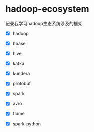 # hadoop-ecosystem
记录我学习hadoop生态系统涉及的框架


- [x] hadoop
- [x] hbase
- [x] hive
- [x] kafka
- [x] kundera
- [x] protobuf
- [x] spark
- [x] avro
- [x] flume
- [x] spark-python

